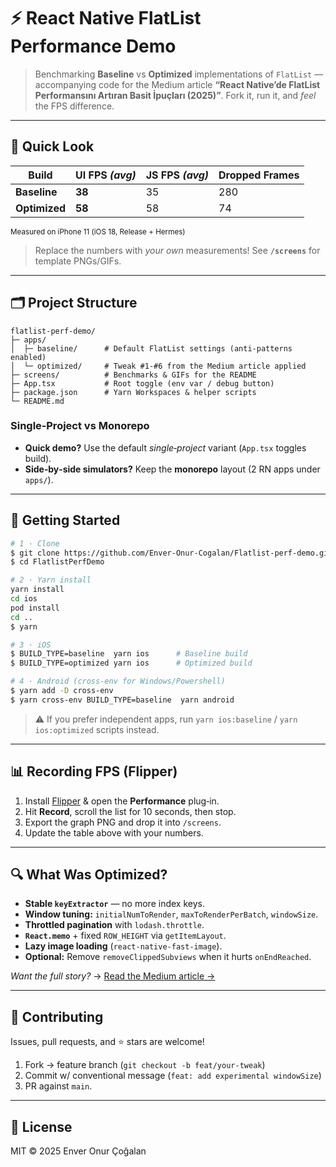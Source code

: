 # ⚡️ React Native FlatList Performance Demo

> Benchmarking **Baseline** vs **Optimized** implementations of `FlatList` — accompanying code for the Medium article **“React Native’de FlatList Performansını Artıran Basit İpuçları (2025)”**. Fork it, run it, and _feel_ the FPS difference.

---

## 📸 Quick Look
| Build | UI FPS *(avg)* | JS FPS *(avg)* | Dropped Frames |
|-------|---------------|----------------|----------------|
| **Baseline** | **38** | 35 | 280 |
| **Optimized** | **58** | 58 | 74 |

<sup>Measured on iPhone 11 (iOS 18, Release + Hermes)</sup>

> Replace the numbers with _your own_ measurements! See **`/screens`** for template PNGs/GIFs.

---

## 🗂️ Project Structure
```text
flatlist-perf-demo/
├─ apps/
│  ├─ baseline/      # Default FlatList settings (anti‑patterns enabled)
│  └─ optimized/     # Tweak #1‑#6 from the Medium article applied
├─ screens/          # Benchmarks & GIFs for the README
├─ App.tsx           # Root toggle (env var / debug button)
├─ package.json      # Yarn Workspaces & helper scripts
└─ README.md
```

### Single‑Project vs Monorepo
- **Quick demo?** Use the default _single‑project_ variant (`App.tsx` toggles build).  
- **Side‑by‑side simulators?** Keep the **monorepo** layout (2 RN apps under `apps/`).

---

## 🚀 Getting Started
```bash
# 1 · Clone
$ git clone https://github.com/Enver-Onur-Cogalan/Flatlist-perf-demo.git
$ cd FlatlistPerfDemo

# 2 · Yarn install
yarn install
cd ios
pod install
cd ..
$ yarn

# 3 · iOS
$ BUILD_TYPE=baseline  yarn ios      # Baseline build
$ BUILD_TYPE=optimized yarn ios      # Optimized build

# 4 · Android (cross‑env for Windows/Powershell)
$ yarn add -D cross-env
$ yarn cross-env BUILD_TYPE=baseline  yarn android
```
> ⚠️  If you prefer independent apps, run `yarn ios:baseline` / `yarn ios:optimized` scripts instead.

---

## 📊 Recording FPS (Flipper)
1. Install [Flipper](https://flipper.dev) & open the **Performance** plug‑in.  
2. Hit **Record**, scroll the list for 10 seconds, then stop.  
3. Export the graph PNG and drop it into `/screens`.  
4. Update the table above with your numbers.

---

## 🔍 What Was Optimized?
- **Stable `keyExtractor`** — no more index keys.  
- **Window tuning:** `initialNumToRender`, `maxToRenderPerBatch`, `windowSize`.  
- **Throttled pagination** with `lodash.throttle`.  
- **`React.memo`** + fixed `ROW_HEIGHT` via `getItemLayout`.  
- **Lazy image loading** (`react-native-fast-image`).  
- **Optional:** Remove `removeClippedSubviews` when it hurts `onEndReached`.

_Want the full story?_ → [Read the Medium article →](https://medium.com/@onurcogalan_96763/react-native-flatlist-performansını-zirveye-çıkaracak-8-basit-i̇pucu-bc4992590814)

---

## 🤝 Contributing
Issues, pull requests, and ⭐ stars are welcome!

1. Fork → feature branch (`git checkout -b feat/your-tweak`)  
2. Commit w/ conventional message (`feat: add experimental windowSize`)  
3. PR against `main`.

---

## 🪪 License
MIT © 2025 Enver Onur Çoğalan
